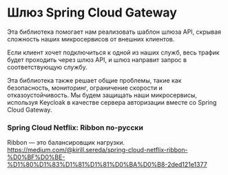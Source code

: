 # Шлюз Spring Cloud Gateway
Эта библиотека помогает нам реализовать шаблон шлюза API, скрывая сложность наших микросервисов от внешних клиентов.

Если клиент хочет подключиться к одной из наших служб, весь трафик будет проходить через шлюз API, и шлюз направит запрос в соответствующую службу.

Эта библиотека также решает общие проблемы, такие как безопасность, мониторинг, ограничение скорости и отказоустойчивость. Мы будем защищать наши микросервисы, используя Keycloak в качестве сервера авторизации вместе со Spring Cloud Gateway.

### Spring Cloud Netflix: Ribbon по-русски
Ribbon — это балансировщик нагрузки.
https://medium.com/@kirill.sereda/spring-cloud-netflix-ribbon-%D0%BF%D0%BE-%D1%80%D1%83%D1%81%D1%81%D0%BA%D0%B8-2ded121e1377